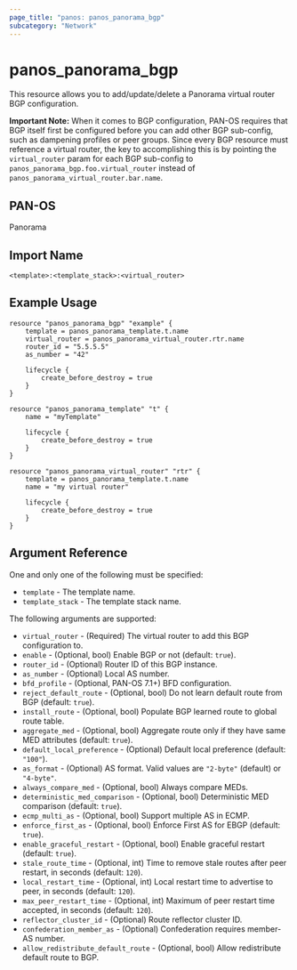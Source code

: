 ```yaml
---
page_title: "panos: panos_panorama_bgp"
subcategory: "Network"
---
```


# panos_panorama_bgp

This resource allows you to add/update/delete a Panorama virtual
router BGP configuration.

**Important Note:**  When it comes to BGP configuration, PAN-OS requires that
BGP itself first be configured before you can add other BGP sub-config, such
as dampening profiles or peer groups.  Since every BGP resource must reference a
virtual router, the key to accomplishing this is by pointing the `virtual_router`
param for each BGP sub-config to `panos_panorama_bgp.foo.virtual_router` instead
of `panos_panorama_virtual_router.bar.name`.


## PAN-OS

Panorama


## Import Name

```shell
<template>:<template_stack>:<virtual_router>
```


## Example Usage

```hcl
resource "panos_panorama_bgp" "example" {
    template = panos_panorama_template.t.name
    virtual_router = panos_panorama_virtual_router.rtr.name
    router_id = "5.5.5.5"
    as_number = "42"

    lifecycle {
        create_before_destroy = true
    }
}

resource "panos_panorama_template" "t" {
    name = "myTemplate"

    lifecycle {
        create_before_destroy = true
    }
}

resource "panos_panorama_virtual_router" "rtr" {
    template = panos_panorama_template.t.name
    name = "my virtual router"

    lifecycle {
        create_before_destroy = true
    }
}
```

## Argument Reference

One and only one of the following must be specified:

* `template` - The template name.
* `template_stack` - The template stack name.

The following arguments are supported:

* `virtual_router` - (Required) The virtual router to add this BGP
  configuration to.
* `enable` - (Optional, bool) Enable BGP or not (default: `true`).
* `router_id` - (Optional) Router ID of this BGP instance.
* `as_number` - (Optional) Local AS number.
* `bfd_profile` - (Optional, PAN-OS 7.1+) BFD configuration.
* `reject_default_route` - (Optional, bool) Do not learn default route from
  BGP (default: `true`).
* `install_route` - (Optional, bool) Populate BGP learned route to global
  route table.
* `aggregate_med` - (Optional, bool) Aggregate route only if they have
  same MED attributes (default: `true`).
* `default_local_preference` - (Optional) Default local preference (default:
  `"100"`).
* `as_format` - (Optional) AS format.  Valid values are `"2-byte"` (default)
  or `"4-byte"`.
* `always_compare_med` - (Optional, bool) Always compare MEDs.
* `deterministic_med_comparison` - (Optional, bool) Deterministic MED
  comparison (default: `true`).
* `ecmp_multi_as` - (Optional, bool) Support multiple AS in ECMP.
* `enforce_first_as` - (Optional, bool) Enforce First AS for EBGP (default:
  `true`).
* `enable_graceful_restart` - (Optional, bool) Enable graceful restart
  (default: `true`).
* `stale_route_time` - (Optional, int) Time to remove stale routes after
  peer restart, in seconds (default: `120`).
* `local_restart_time` - (Optional, int) Local restart time to advertise to
  peer, in seconds (default: `120`).
* `max_peer_restart_time` - (Optional, int) Maximum of peer restart time
  accepted, in seconds (default: `120`).
* `reflector_cluster_id` - (Optional) Route reflector cluster ID.
* `confederation_member_as` - (Optional) Confederation requires
  member-AS number.
* `allow_redistribute_default_route` - (Optional, bool) Allow redistribute
  default route to BGP.
